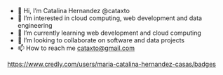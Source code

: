- 👋 Hi, I’m Catalina Hernandez @cataxto
- 👀 I’m interested in cloud computing, web development and data engineering
- 🌱 I’m currently learning web development and cloud computing
- 💞️ I’m looking to collaborate on software and data projects
- 📫 How to reach me cataxto@gmail.com
<script src="https://platform.linkedin.com/badges/js/profile.js" async defer type="text/javascript"></script>
              

https://www.credly.com/users/maria-catalina-hernandez-casas/badges

<!---
cataxto/cataxto is a ✨ special ✨ repository because its `README.md` (this file) appears on your GitHub profile.
You can click the Preview link to take a look at your changes.
--->
